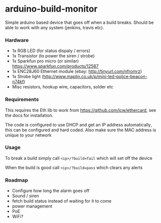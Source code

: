 arduino-build-monitor
=====================

Simple arduino based device that goes off when a build breaks. Should be able to work with any system (jenkins, travis etc).

### Hardware

- 1x RGB LED (for status dispaly / errors)
- 1x Transistor (to power the siren / strobe)
- 1x Sparkfun pro micro (or similar) https://www.sparkfun.com/products/12587
- 1x ENC28J60 Ethernet module (ebay: http://tinyurl.com/nfromrz)
- 1x Strobe light (http://www.maplin.co.uk/p/mini-led-police-beacon-n74kf)
- Misc resistors, hookup wire, capacitors, solder etc

### Requirements

This requires the Eth lib to work from https://github.com/jcw/ethercard, see the docs for installation.

The code is configured to use DHCP and get an IP address automatically, this can be configured and hard coded. Also make sure the MAC address is unique to your network

### Usage

To break a build simply call `<ip>/?build=fail` which will set off the device

When the build is good call `<ip>/?build=pass` which clears any alerts

### Roadmap

- Configure how long the alarm goes off
- Sound / siren
- fetch build status instead of waiting for it to come
- power management
- PoE
- WiFi?
